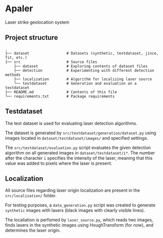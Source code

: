 # Apaler
Laser strike geolocation system




## Project structure

    .
    ├── dataset                 # Datasets (synthetic, testdataset, jince, fit, etc.)
    ├── src                     # Source files
        ├── dataset             # Exploring contents of dataset files
        ├── detection           # Experimenting with different detection methods
        ├── localization        # Algorithm for localizing laser source
        └── testdataset         # Generation and evaluation on a testdataset 
    ├── README.md               # Contents of this file
    └── requirements.txt        # Package requirements 

## Testdataset

The test dataset is used for evaluating laser detection algorithms.

The dataset is generated by `src/testdataset/generation/dataset.py`
using images located in `dataset/testdataset/images/` and specified settings.

The `src/testdataset/evaluation.py` script evaluates the given detection
algorithm on all generated images in `dataset/testdataset/i*`. 
The number after the character `i` specifies the intensity of 
the laser, meaning that this value was added to pixels where the laser is present.

## Localization

All source files regarding laser origin localization are present in the `src/localization/` folder.

For testing purposes, a `data_generation.py` script was created 
to generate `synthetic` images with lasers (black images with clearly visible lines).

The localiation is perfomed by `laser_source.py`, which reads two images,
finds lasers in the synthetic images using HoughTransform (for now), and 
determines the laser origin. 